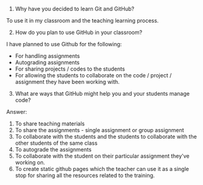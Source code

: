 1. Why have you decided to learn Git and GitHub?

To use it in my classroom and the teaching learning process.

2. How do you plan to use GitHub in your classroom?

I have planned to use Github for the following:

- For handling assignments
- Autograding assignments
- For sharing projects / codes to the students
- For allowing the students to collaborate on the code / project / assignment they have been working with.

3. What are ways that GitHub might help you and your students manage code?

Answer: 

1. To share teaching materials
2. To share the assignments - single assignment or group assignment
3. To collaborate with the students and the students to collaborate with the other students of the same class
4. To autograde the assignments
5. To collaborate with the student on their particular assignment they've working on.
6. To create static github pages which the teacher can use it as a single stop for sharing all the resources related to the training.
